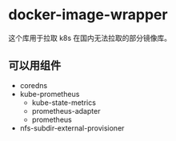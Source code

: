 # docker-image-wrapper

这个库用于拉取 k8s 在国内无法拉取的部分镜像库。

## 可以用组件
- coredns
- kube-prometheus
  - kube-state-metrics
  - prometheus-adapter
  - prometheus
- nfs-subdir-external-provisioner